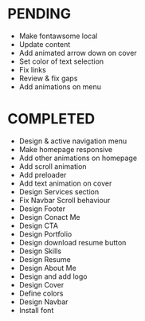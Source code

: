 # PENDING
- Make fontawsome local
- Update content
- Add animated arrow down on cover
- Set color of text selection
- Fix links
- Review & fix gaps
- Add animations on menu

# COMPLETED
- Design & active navigation menu
- Make homepage responsive
- Add other animations on homepage
- Add scroll animation
- Add preloader
- Add text animation on cover
- Design Services section
- Fix Navbar Scroll behaviour
- Design Footer
- Design Conact Me
- Design CTA
- Design Portfolio
- Design download resume button
- Design Skills
- Design Resume
- Design About Me
- Design and add logo
- Design Cover
- Define colors
- Design Navbar
- Install font
